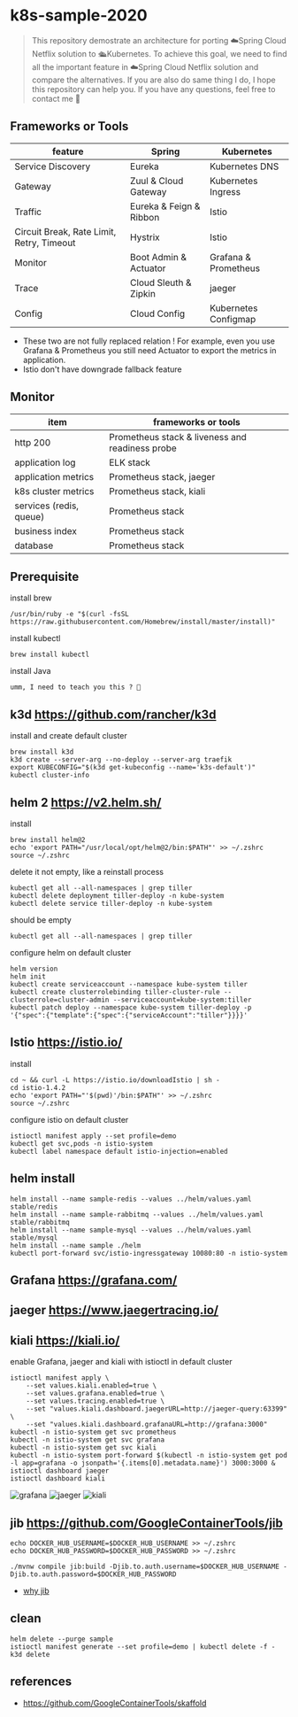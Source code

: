 # k8s-sample-2020
> This repository demostrate an architecture for porting ☁️Spring Cloud Netflix solution to 🛳Kubernetes. To achieve this goal, we need to find all the important feature in ☁️Spring Cloud Netflix solution and compare the alternatives. If you are also do same thing I do, I hope this repository can help you. If you have any questions, feel free to contact me 🙂

## Frameworks or Tools
|feature|Spring|Kubernetes|
|---|---|---|
|Service Discovery|Eureka|Kubernetes DNS|
|Gateway|Zuul & Cloud Gateway|Kubernetes Ingress|
|Traffic|Eureka & Feign & Ribbon|Istio|
|Circuit Break, Rate Limit, Retry, Timeout|Hystrix|Istio|
|Monitor|Boot Admin & Actuator|Grafana & Prometheus|
|Trace|Cloud Sleuth & Zipkin|jaeger|
|Config|Cloud Config|Kubernetes Configmap|
* These two are not fully replaced relation ! For example, even you use Grafana & Prometheus you still need Actuator to export the metrics in application.
* Istio don't have downgrade fallback feature

## Monitor
|item|frameworks or tools|
|---|---|
|http 200|Prometheus stack & liveness and readiness probe|
|application log|ELK stack|
|application metrics|Prometheus stack, jaeger|
|k8s cluster metrics|Prometheus stack, kiali|
|services (redis, queue)|Prometheus stack|
|business index|Prometheus stack|
|database|Prometheus stack|

## Prerequisite
install brew
```
/usr/bin/ruby -e "$(curl -fsSL https://raw.githubusercontent.com/Homebrew/install/master/install)"
```
install kubectl
```
brew install kubectl
```
install Java
```
umm, I need to teach you this ? 🤣
```

## k3d https://github.com/rancher/k3d
install and create default cluster
```
brew install k3d
k3d create --server-arg --no-deploy --server-arg traefik
export KUBECONFIG="$(k3d get-kubeconfig --name='k3s-default')"
kubectl cluster-info
```

## helm 2 https://v2.helm.sh/
install
```
brew install helm@2
echo 'export PATH="/usr/local/opt/helm@2/bin:$PATH"' >> ~/.zshrc
source ~/.zshrc
```
delete it not empty, like a reinstall process
```
kubectl get all --all-namespaces | grep tiller
kubectl delete deployment tiller-deploy -n kube-system
kubectl delete service tiller-deploy -n kube-system
```
should be empty
```
kubectl get all --all-namespaces | grep tiller
```
configure helm on default cluster
```
helm version
helm init
kubectl create serviceaccount --namespace kube-system tiller
kubectl create clusterrolebinding tiller-cluster-rule --clusterrole=cluster-admin --serviceaccount=kube-system:tiller
kubectl patch deploy --namespace kube-system tiller-deploy -p '{"spec":{"template":{"spec":{"serviceAccount":"tiller"}}}}'
```

## Istio https://istio.io/
install
```
cd ~ && curl -L https://istio.io/downloadIstio | sh -
cd istio-1.4.2
echo 'export PATH="'$(pwd)'/bin:$PATH"' >> ~/.zshrc
source ~/.zshrc
```
configure istio on default cluster
```
istioctl manifest apply --set profile=demo
kubectl get svc,pods -n istio-system
kubectl label namespace default istio-injection=enabled
```

## helm install
```
helm install --name sample-redis --values ../helm/values.yaml stable/redis
helm install --name sample-rabbitmq --values ../helm/values.yaml stable/rabbitmq
helm install --name sample-mysql --values ../helm/values.yaml stable/mysql
helm install --name sample ./helm
kubectl port-forward svc/istio-ingressgateway 10080:80 -n istio-system
```

## Grafana https://grafana.com/
## jaeger https://www.jaegertracing.io/
## kiali https://kiali.io/
enable Grafana, jaeger and kiali with istioctl in default cluster
```
istioctl manifest apply \
    --set values.kiali.enabled=true \
    --set values.grafana.enabled=true \
    --set values.tracing.enabled=true \
    --set "values.kiali.dashboard.jaegerURL=http://jaeger-query:63399" \
    --set "values.kiali.dashboard.grafanaURL=http://grafana:3000"
kubectl -n istio-system get svc prometheus
kubectl -n istio-system get svc grafana
kubectl -n istio-system get svc kiali
kubectl -n istio-system port-forward $(kubectl -n istio-system get pod -l app=grafana -o jsonpath='{.items[0].metadata.name}') 3000:3000 &
istioctl dashboard jaeger
istioctl dashboard kiali
```
![grafana](https://github.com/Jian-Min-Huang/k8s-sample-2020/blob/master/doc/images/grafana.png?raw=true)
![jaeger](https://github.com/Jian-Min-Huang/k8s-sample-2020/blob/master/doc/images/jaeger.png?raw=true)
![kiali](https://github.com/Jian-Min-Huang/k8s-sample-2020/blob/master/doc/images/kiali.png?raw=true)

## jib https://github.com/GoogleContainerTools/jib
```
echo DOCKER_HUB_USERNAME=$DOCKER_HUB_USERNAME >> ~/.zshrc
echo DOCKER_HUB_PASSWORD=$DOCKER_HUB_PASSWORD >> ~/.zshrc

./mvnw compile jib:build -Djib.to.auth.username=$DOCKER_HUB_USERNAME -Djib.to.auth.password=$DOCKER_HUB_PASSWORD
```
* [why jib](https://github.com/Jian-Min-Huang/tech-note/issues/32)

## clean
```
helm delete --purge sample
istioctl manifest generate --set profile=demo | kubectl delete -f -
k3d delete
```

## references
* https://github.com/GoogleContainerTools/skaffold
